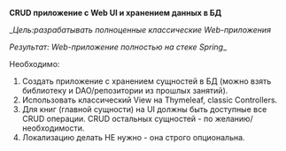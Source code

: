 **CRUD приложение с Web UI и хранением данных в БД**

__Цель:разрабатывать полноценные классические Web-приложения_
 
 _Результат: Web-приложение полностью на стеке Spring__

Необходимо:

1. Создать приложение с хранением сущностей в БД (можно взять библиотеку и DAO/репозитории из прошлых занятий).
2. Использовать классический View на Thymeleaf, classic Controllers.
3. Для книг (главной сущности) на UI должны быть доступные все CRUD операции. CRUD остальных сущностей - по желанию/необходимости.
4. Локализацию делать НЕ нужно - она строго опциональна.